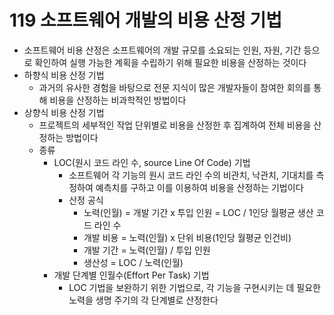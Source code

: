 # 119 소프트웨어 개발의 비용 산정 기법

- 소프트웨어 비용 산정은 소프트웨어의 개발 규모를 소요되는 인원, 자원, 기간 등으로 확인하여 실행 가능한 계획을 수립하기 위해 필요한 비용을 산정하는 것이다
- 하향식 비용 산정 기법
  - 과거의 유사한 경험을 바탕으로 전문 지식이 많은 개발자들이 참여한 회의를 통해 비용을 산정하는 비과학적인 방법이다
- 상향식 비용 산정 기법
  - 프로젝트의 세부적인 작업 단위별로 비용을 산정한 후 집계하여 전체 비용을 산정하는 방법이다
  - 종류
    - LOC(원시 코드 라인 수, source Line Of Code) 기법
      - 소프트웨어 각 기능의 원시 코드 라인 수의 비관치, 낙관치, 기대치를 측정하여 예측치를 구하고 이를 이용하여 비용을 산정하는 기법이다
      - 산정 공식
        - 노력(인월) = 개발 기간 x 투입 인원 = LOC / 1인당 월평균 생산 코드 라인 수
        - 개발 비용 = 노력(인월) x 단위 비용(1인당 월평균 인건비)
        - 개발 기간 = 노력(인월) / 투입 인원
        - 생산성 = LOC / 노력(인월)
    - 개발 단계별 인월수(Effort Per Task) 기법
      - LOC 기법을 보완하기 위한 기법으로, 각 기능을 구현시키는 데 필요한 노력을 생명 주기의 각 단계별로 산정한다